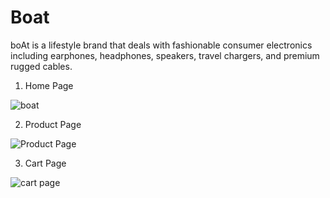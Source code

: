 # Boat
boAt is a lifestyle brand that deals with fashionable consumer electronics including earphones, headphones, speakers, travel chargers, and premium rugged cables.

1. Home Page

![boat](https://user-images.githubusercontent.com/93377385/160080232-5a011f90-022f-4c93-8be1-78ff9f0c95c8.png)

2. Product Page

![Product Page](https://user-images.githubusercontent.com/93377385/160081476-a330ef21-5127-471c-80d5-cc0cd32d699d.png)

3. Cart Page

![cart page](https://user-images.githubusercontent.com/93377385/160081673-4c448f4c-d097-4963-adff-d2c627000e51.png)

